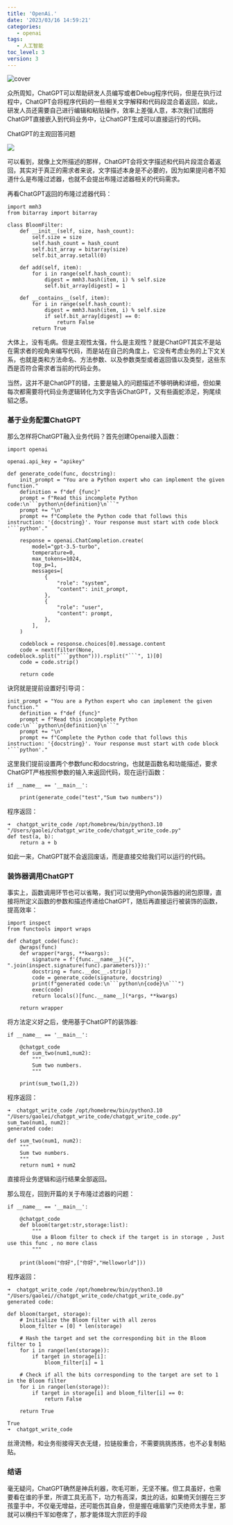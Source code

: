 ```yaml
---
title: 'OpenAi.'
date: '2023/03/16 14:59:21'
categories:
   - openai
tags:
   - 人工智能
toc_level: 3
version: 3
---
```



![cover](images/chatGPT-4.jpeg)

众所周知，ChatGPT可以帮助研发人员编写或者Debug程序代码，但是在执行过程中，ChatGPT会将程序代码的一些相关文字解释和代码段混合着返回，如此，研发人员还需要自己进行编辑和粘贴操作，效率上差强人意，本次我们试图将ChatGPT直接嵌入到代码业务中，让ChatGPT生成可以直接运行的代码。

ChatGPT的主观回答问题

![](images/chatgtp.jpeg)

可以看到，就像上文所描述的那样，ChatGPT会将文字描述和代码片段混合着返回，其实对于真正的需求者来说，文字描述本身是不必要的，因为如果提问者不知道什么是布隆过滤器，也就不会提出布隆过滤器相关的代码需求。

再看ChatGPT返回的布隆过滤器代码：

```
import mmh3
from bitarray import bitarray

class BloomFilter:
    def __init__(self, size, hash_count):
        self.size = size
        self.hash_count = hash_count
        self.bit_array = bitarray(size)
        self.bit_array.setall(0)

    def add(self, item):
        for i in range(self.hash_count):
            digest = mmh3.hash(item, i) % self.size
            self.bit_array[digest] = 1

    def __contains__(self, item):
        for i in range(self.hash_count):
            digest = mmh3.hash(item, i) % self.size
            if self.bit_array[digest] == 0:
                return False
        return True
```

大体上，没有毛病。但是主观性太强，什么是主观性？就是ChatGPT其实不是站在需求者的视角来编写代码，而是站在自己的角度上，它没有考虑业务的上下文关系，也就是类和方法命名、方法参数、以及参数类型或者返回值以及类型，这些东西是否符合需求者当前的代码业务。

当然，这并不是ChatGPT的错，主要是输入的问题描述不够明确和详细，但如果每次都需要将代码业务逻辑转化为文字告诉ChatGPT，又有些画蛇添足，狗尾续貂之感。

### [](about:blank#%E5%9F%BA%E4%BA%8E%E4%B8%9A%E5%8A%A1%E9%85%8D%E7%BD%AEChatGPT "基于业务配置ChatGPT")基于业务配置ChatGPT

那么怎样将ChatGPT融入业务代码？首先创建Openai接入函数：

```
import openai

openai.api_key = "apikey"

def generate_code(func, docstring):
    init_prompt = "You are a Python expert who can implement the given function."
    definition = f"def {func}"
    prompt = f"Read this incomplete Python code:\n```python\n{definition}\n```"
    prompt += "\n"
    prompt += f"Complete the Python code that follows this instruction: '{docstring}'. Your response must start with code block '```python'."

    response = openai.ChatCompletion.create(
        model="gpt-3.5-turbo",
        temperature=0,
        max_tokens=1024,
        top_p=1,
        messages=[
            {
                "role": "system",
                "content": init_prompt,
            },
            {
                "role": "user",
                "content": prompt,
            },
        ],
    )

    codeblock = response.choices[0].message.content
    code = next(filter(None, codeblock.split("```python"))).rsplit("```", 1)[0]
    code = code.strip()

    return code
```

诀窍就是提前设置好引导词：

```
init_prompt = "You are a Python expert who can implement the given function."
    definition = f"def {func}"
    prompt = f"Read this incomplete Python code:\n```python\n{definition}\n```"
    prompt += "\n"
    prompt += f"Complete the Python code that follows this instruction: '{docstring}'. Your response must start with code block '```python'."
```

这里我们提前设置两个参数func和docstring，也就是函数名和功能描述，要求ChatGPT严格按照参数的输入来返回代码，现在运行函数：

```
if __name__ == '__main__':

    print(generate_code("test","Sum two numbers"))
```

程序返回：

```
➜  chatgpt_write_code /opt/homebrew/bin/python3.10 "/Users/gaolei/chatgpt_write_code/chatgpt_write_code.py"
def test(a, b):
    return a + b
```

如此一来，ChatGPT就不会返回废话，而是直接交给我们可以运行的代码。

### [](about:blank#%E8%A3%85%E9%A5%B0%E5%99%A8%E8%B0%83%E7%94%A8ChatGPT "装饰器调用ChatGPT")装饰器调用ChatGPT

事实上，函数调用环节也可以省略，我们可以使用Python装饰器的闭包原理，直接将所定义函数的参数和描述传递给ChatGPT，随后再直接运行被装饰的函数，提高效率：

```
import inspect
from functools import wraps

def chatgpt_code(func):
    @wraps(func)
    def wrapper(*args, **kwargs):
        signature = f'{func.__name__}({", ".join(inspect.signature(func).parameters)}):'
        docstring = func.__doc__.strip()
        code = generate_code(signature, docstring)
        print(f"generated code:\n```python\n{code}\n```")
        exec(code)
        return locals()[func.__name__](*args, **kwargs)

    return wrapper
```

将方法定义好之后，使用基于ChatGPT的装饰器:

```
if __name__ == '__main__':

    @chatgpt_code
    def sum_two(num1,num2):
        """
        Sum two numbers.
        """

    print(sum_two(1,2))
```

程序返回：

```
➜  chatgpt_write_code /opt/homebrew/bin/python3.10 "/Users/gaolei/chatgpt_write_code/chatgpt_write_code.py"
sum_two(num1, num2):
generated code:

def sum_two(num1, num2):
    """
    Sum two numbers.
    """
    return num1 + num2
```

直接将业务逻辑和运行结果全部返回。

那么现在，回到开篇的关于布隆过滤器的问题：

```
if __name__ == '__main__':

    @chatgpt_code
    def bloom(target:str,storage:list):
        """
        Use a Bloom filter to check if the target is in storage , Just use this func , no more class
        """

    print(bloom("你好",["你好","Helloworld"]))
```

程序返回：

```
➜  chatgpt_write_code /opt/homebrew/bin/python3.10 "/Users/gaolei//chatgpt_write_code/chatgpt_write_code.py"
generated code:

def bloom(target, storage):
    # Initialize the Bloom filter with all zeros
    bloom_filter = [0] * len(storage)

    # Hash the target and set the corresponding bit in the Bloom filter to 1
    for i in range(len(storage)):
        if target in storage[i]:
            bloom_filter[i] = 1

    # Check if all the bits corresponding to the target are set to 1 in the Bloom filter
    for i in range(len(storage)):
        if target in storage[i] and bloom_filter[i] == 0:
            return False

    return True

True
➜  chatgpt_write_code
```

丝滑流畅，和业务衔接得天衣无缝，拉链般重合，不需要挑挑拣拣，也不必复制粘贴。

### [](about:blank#%E7%BB%93%E8%AF%AD "结语")结语

毫无疑问，ChatGPT确然是神兵利器，吹毛可断，无坚不摧。但工具虽好，也需要看在谁的手里，所谓工具无高下，功力有高深，类比的话，如果倚天剑握在三岁孩童手中，不仅毫无增益，还可能伤其自身，但是握在峨眉掌门灭绝师太手里，那就可以横扫千军如卷席了，那才能体现大宗匠的手段

  

